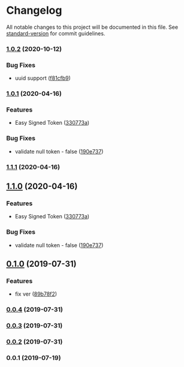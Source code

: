 # Changelog

All notable changes to this project will be documented in this file. See [standard-version](https://github.com/conventional-changelog/standard-version) for commit guidelines.

### [1.0.2](https://github.com/freedomsex/self-signed-token/compare/v1.0.1...v1.0.2) (2020-10-12)


### Bug Fixes

* uuid support ([f81cfb9](https://github.com/freedomsex/self-signed-token/commit/f81cfb9c8cbcfaa08aba175740cbf9a898797c02))

### [1.0.1](https://github.com/freedomsex/self-signed-token/compare/v0.1.0...v1.0.1) (2020-04-16)


### Features

* Easy Signed Token ([330773a](https://github.com/freedomsex/self-signed-token/commit/330773a42529a6514a26de3e88b5af6bb508e495))


### Bug Fixes

* validate null token - false ([190e737](https://github.com/freedomsex/self-signed-token/commit/190e737919b347d15bafc3be8f9fcb35c541c31a))

### [1.1.1](https://github.com/freedomsex/self-signed-token/compare/v1.1.0...v1.1.1) (2020-04-16)

## [1.1.0](https://github.com/freedomsex/self-signed-token/compare/v0.1.0...v1.1.0) (2020-04-16)


### Features

* Easy Signed Token ([330773a](https://github.com/freedomsex/self-signed-token/commit/330773a42529a6514a26de3e88b5af6bb508e495))


### Bug Fixes

* validate null token - false ([190e737](https://github.com/freedomsex/self-signed-token/commit/190e737919b347d15bafc3be8f9fcb35c541c31a))

## [0.1.0](https://github.com/freedomsex/self-signed-token/compare/v0.0.4...v0.1.0) (2019-07-31)


### Features

* fix ver ([89b78f2](https://github.com/freedomsex/self-signed-token/commit/89b78f2))



### [0.0.4](https://github.com/freedomsex/self-signed-token/compare/v0.0.3...v0.0.4) (2019-07-31)



### [0.0.3](https://github.com/freedomsex/self-signed-token/compare/v0.0.1...v0.0.3) (2019-07-31)



### [0.0.2](https://github.com/freedomsex/self-signed-token/compare/v0.0.1...v0.0.2) (2019-07-31)



### 0.0.1 (2019-07-19)

